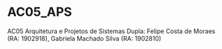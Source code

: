 # AC05_APS
AC05 Arquitetura e Projetos de Sistemas
Dupla: Felipe Costa de Moraes (RA: 1902918), Gabriela Machado Silva (RA: 1902810)
